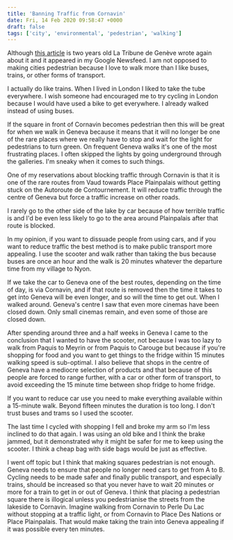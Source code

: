 ```yaml
---
title: 'Banning Traffic from Cornavin'
date: Fri, 14 Feb 2020 09:58:47 +0000
draft: false
tags: ['city', 'environmental', 'pedestrian', 'walking']
---
```


Although [this article](https://www.letemps.ch/suisse/place-gare-cornavin-deviendra-pietonne) is two years old La Tribune de Genève wrote again about it and it appeared in my Google Newsfeed. I am not opposed to making cities pedestrian because I love to walk more than I like buses, trains, or other forms of transport.

I actually do like trains. When I lived in London I liked to take the tube everywhere. I wish someone had encouraged me to try cycling in London because I would have used a bike to get everywhere. I already walked instead of using buses.

If the square in front of Cornavin becomes pedestrian then this will be great for when we walk in Geneva because it means that it will no longer be one of the rare places where we really have to stop and wait for the light for pedestrians to turn green. On frequent Geneva walks it's one of the most frustrating places. I often skipped the lights by going underground through the galleries. I'm sneaky when it comes to such things.

One of my reservations about blocking traffic through Cornavin is that it is one of the rare routes from Vaud towards Place Plainpalais without getting stuck on the Autoroute de Contournement. It will reduce traffic through the centre of Geneva but force a traffic increase on other roads.

I rarely go to the other side of the lake by car because of how terrible traffic is and I'd be even less likely to go to the area around Plainpalais after that route is blocked.

In my opinion, if you want to dissuade people from using cars, and if you want to reduce traffic the best method is to make public transport more appealing. I use the scooter and walk rather than taking the bus because buses are once an hour and the walk is 20 minutes whatever the departure time from my village to Nyon.

If we take the car to Geneva one of the best routes, depending on the time of day, is via Cornavin, and if that route is removed then the time it takes to get into Geneva will be even longer, and so will the time to get out. When I walked around. Geneva's centre I saw that even more cinemas have been closed down. Only small cinemas remain, and even some of those are closed down.

After spending around three and a half weeks in Geneva I came to the conclusion that I wanted to have the scooter, not because I was too lazy to walk from Paquis to Meyrin or from Paquis to Carouge but because if you're shopping for food and you want to get things to the fridge within 15 minutes walking speed is sub-optimal. I also believe that shops in the centre of Geneva have a mediocre selection of products and that because of this people are forced to range further, with a car or other form of transport, to avoid exceeding the 15 minute time between shop fridge to home fridge.

If you want to reduce car use you need to make everything available within a 15-minute walk. Beyond fifteen minutes the duration is too long. I don't trust buses and trams so I used the scooter.

The last time I cycled with shopping I fell and broke my arm so I'm less inclined to do that again. I was using an old bike and I think the brake jammed, but it demonstrated why it might be safer for me to keep using the scooter. I think a cheap bag with side bags would be just as effective.

I went off topic but I think that making squares pedestrian is not enough. Geneva needs to ensure that people no longer need cars to get from A to B. Cycling needs to be made safer and finally public transport, and especially trains, should be increased so that you never have to wait 20 minutes or more for a train to get in or out of Geneva. I think that placing a pedestrian square there is illogical unless you pedestrianise the streets from the lakeside to Cornavin. Imagine walking from Cornavin to Perle Du Lac without stopping at a traffic light, or from Cornavin to Place Des Nations or Place Plainpalais. That would make taking the train into Geneva appealing if it was possible every ten minutes.